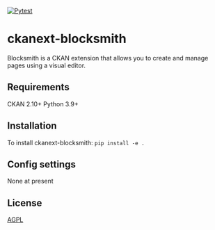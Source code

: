 [![Pytest](https://github.com/DataShades/ckanext-blocksmith/actions/workflows/test.yml/badge.svg)](https://github.com/DataShades/ckanext-blocksmith/actions/workflows/test.yml)

# ckanext-blocksmith

Blocksmith is a CKAN extension that allows you to create and manage pages using a visual editor.

## Requirements

CKAN 2.10+
Python 3.9+

## Installation

To install ckanext-blocksmith:
    ```
    pip install -e .
    ```

## Config settings

None at present

## License

[AGPL](https://www.gnu.org/licenses/agpl-3.0.en.html)
